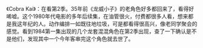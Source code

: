 《Cobra Kai》：在看第2季。35年前《龙威小子》的老角色好多都回来了，看得好唏嘘。这个1980年代电影的多年后续集，在油管很火，付费都很多人看，想来都是我这年纪的人。动作编排一如既往地垃圾，可是都看得很高兴，像老同学聚会的感觉。看到1984第一集出现的几个龙套混混角色在第2季出现，查了一下确认是不是他们，发现其中一个今年客串完这个角色就去世了。
